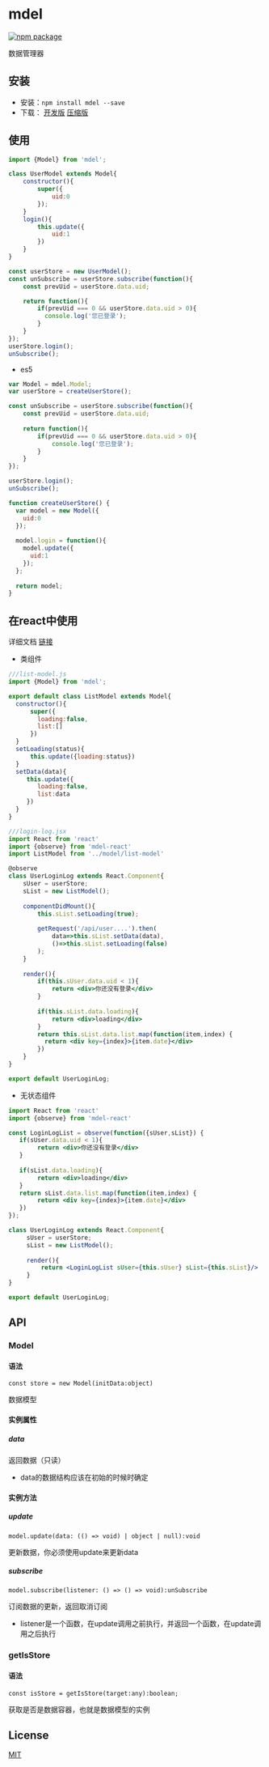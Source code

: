 # mdel
[![npm package](https://img.shields.io/npm/v/mdel.svg?style=flat-square)](https://www.npmjs.org/package/mdel)

数据管理器

## 安装

* 安装：`npm install mdel --save`
* 下载：
  [开发版](https://github.com/yujingwyh/mdel/blob/master/umd/mdel.js) 
  [压缩版](https://github.com/yujingwyh/mdel/blob/master/umd/mdel.min.js)

## 使用

```javascript
import {Model} from 'mdel';

class UserModel extends Model{
    constructor(){
        super({
            uid:0
        });
    }
    login(){
        this.update({
            uid:1
        })
    }
}

const userStore = new UserModel();
const unSubscribe = userStore.subscribe(function(){
    const prevUid = userStore.data.uid;

    return function(){
        if(prevUid === 0 && userStore.data.uid > 0){
          console.log('您已登录');
        }
    }
});
userStore.login();
unSubscribe();

```

* es5
```javascript
var Model = mdel.Model;
var userStore = createUserStore();

const unSubscribe = userStore.subscribe(function(){
    const prevUid = userStore.data.uid;
          
    return function(){
        if(prevUid === 0 && userStore.data.uid > 0){
            console.log('您已登录');
        }
    }
});

userStore.login();
unSubscribe();

function createUserStore() {
  var model = new Model({
    uid:0
  });
  
  model.login = function(){
    model.update({
      uid:1
    });
  };
  
  return model;
}
```

## 在react中使用

详细文档 [链接](https://github.com/mdeljs/mdel-react)

* 类组件

```jsx harmony
///list-model.js
import {Model} from 'mdel';

export default class ListModel extends Model{
  constructor(){
      super({
        loading:false,
        list:[]
      })
  }
  setLoading(status){
      this.update({loading:status})
  }
  setData(data){
     this.update({
        loading:false,
        list:data
     }) 
  }  
}

///login-log.jsx
import React from 'react'
import {observe} from 'mdel-react'
import ListModel from '../model/list-model'

@observe
class UserLoginLog extends React.Component{
    sUser = userStore;
    sList = new ListModel();
    
    componentDidMount(){
        this.sList.setLoading(true);
        
        getRequest('/api/user....').then(
            data=>this.sList.setData(data),
            ()=>this.sList.setLoading(false)
        );
    }
    
    render(){
        if(this.sUser.data.uid < 1){
            return <div>你还没有登录</div>
        }
        
        if(this.sList.data.loading){
            return <div>loading</div>
        }
        return this.sList.data.list.map(function(item,index) {
          return <div key={index}>{item.date}</div>
        })
    }
}

export default UserLoginLog;

```

* 无状态组件

```jsx harmony
import React from 'react'
import {observe} from 'mdel-react'

const LoginLogList = observe(function({sUser,sList}) {
   if(sUser.data.uid < 1){
        return <div>你还没有登录</div>
   }
   
   if(sList.data.loading){
        return <div>loading</div>
   }     
   return sList.data.list.map(function(item,index) {
        return <div key={index}>{item.date}</div>
   })
});

class UserLoginLog extends React.Component{
     sUser = userStore;
     sList = new ListModel();
     
     render(){
         return <LoginLogList sUser={this.sUser} sList={this.sList}/>
     }
}

export default UserLoginLog;
```

## API

### Model
#### 语法

`const store = new Model(initData:object)`

数据模型

#### 实例属性

##### data

返回数据（只读）

* data的数据结构应该在初始的时候时确定

#### 实例方法

##### update

`model.update(data: (() => void) | object | null):void`

更新数据，你必须使用update来更新data

##### subscribe

`model.subscribe(listener: () => () => void):unSubscribe`

订阅数据的更新，返回取消订阅

* listener是一个函数，在update调用之前执行，并返回一个函数，在update调用之后执行

### getIsStore

#### 语法

`const isStore = getIsStore(target:any):boolean;`

获取是否是数据容器，也就是数据模型的实例

## License

[MIT](http://opensource.org/licenses/MIT)
